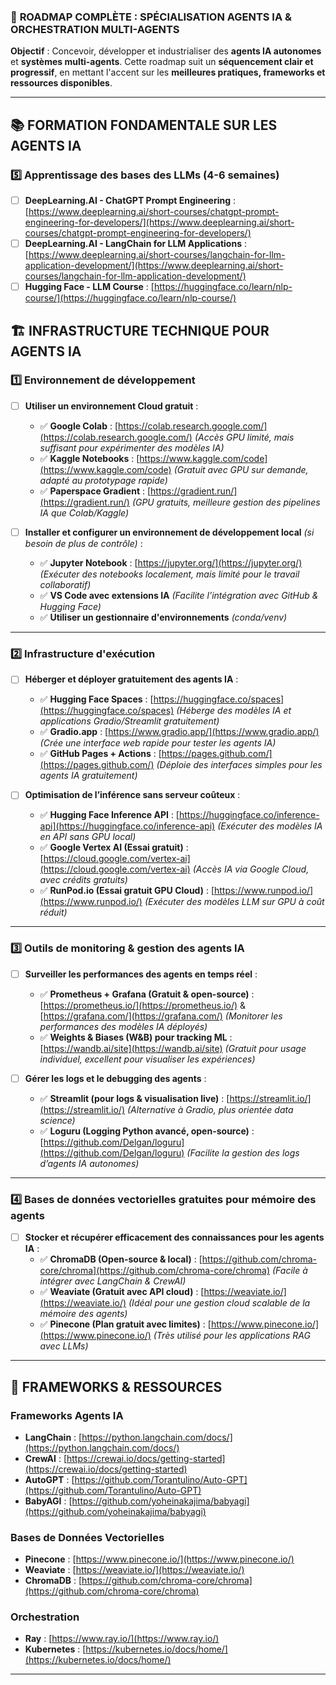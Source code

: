 ### 🚀 **ROADMAP COMPLÈTE : SPÉCIALISATION AGENTS IA & ORCHESTRATION MULTI-AGENTS**  
**Objectif** : Concevoir, développer et industrialiser des **agents IA autonomes** et **systèmes multi-agents**. Cette roadmap suit un **séquencement clair et progressif**, en mettant l'accent sur les **meilleures pratiques, frameworks et ressources disponibles**.  

---

## **📚 FORMATION FONDAMENTALE SUR LES AGENTS IA**  
### **5️⃣ Apprentissage des bases des LLMs (4-6 semaines)**
- [ ] **DeepLearning.AI - ChatGPT Prompt Engineering** : [https://www.deeplearning.ai/short-courses/chatgpt-prompt-engineering-for-developers/](https://www.deeplearning.ai/short-courses/chatgpt-prompt-engineering-for-developers/)  
- [ ] **DeepLearning.AI - LangChain for LLM Applications** : [https://www.deeplearning.ai/short-courses/langchain-for-llm-application-development/](https://www.deeplearning.ai/short-courses/langchain-for-llm-application-development/)  
- [ ] **Hugging Face - LLM Course** : [https://huggingface.co/learn/nlp-course/](https://huggingface.co/learn/nlp-course/)  

## **🏗️ INFRASTRUCTURE TECHNIQUE POUR AGENTS IA**  
### **1️⃣ Environnement de développement**
- [ ] **Utiliser un environnement Cloud gratuit** :  
  - ✅ **Google Colab** : [https://colab.research.google.com/](https://colab.research.google.com/) *(Accès GPU limité, mais suffisant pour expérimenter des modèles IA)*  
  - ✅ **Kaggle Notebooks** : [https://www.kaggle.com/code](https://www.kaggle.com/code) *(Gratuit avec GPU sur demande, adapté au prototypage rapide)*  
  - ✅ **Paperspace Gradient** : [https://gradient.run/](https://gradient.run/) *(GPU gratuits, meilleure gestion des pipelines IA que Colab/Kaggle)*  

- [ ] **Installer et configurer un environnement de développement local** *(si besoin de plus de contrôle)* :  
  - ✅ **Jupyter Notebook** : [https://jupyter.org/](https://jupyter.org/) *(Exécuter des notebooks localement, mais limité pour le travail collaboratif)*  
  - ✅ **VS Code avec extensions IA** *(Facilite l’intégration avec GitHub & Hugging Face)*  
  - ✅ **Utiliser un gestionnaire d'environnements** *(conda/venv)*  

---

### **2️⃣ Infrastructure d'exécution**
- [ ] **Héberger et déployer gratuitement des agents IA** :  
  - ✅ **Hugging Face Spaces** : [https://huggingface.co/spaces](https://huggingface.co/spaces) *(Héberge des modèles IA et applications Gradio/Streamlit gratuitement)*  
  - ✅ **Gradio.app** : [https://www.gradio.app/](https://www.gradio.app/) *(Crée une interface web rapide pour tester les agents IA)*  
  - ✅ **GitHub Pages + Actions** : [https://pages.github.com/](https://pages.github.com/) *(Déploie des interfaces simples pour les agents IA gratuitement)*  

- [ ] **Optimisation de l’inférence sans serveur coûteux** :  
  - ✅ **Hugging Face Inference API** : [https://huggingface.co/inference-api](https://huggingface.co/inference-api) *(Exécuter des modèles IA en API sans GPU local)*  
  - ✅ **Google Vertex AI (Essai gratuit)** : [https://cloud.google.com/vertex-ai](https://cloud.google.com/vertex-ai) *(Accès IA via Google Cloud, avec crédits gratuits)*  
  - ✅ **RunPod.io (Essai gratuit GPU Cloud)** : [https://www.runpod.io/](https://www.runpod.io/) *(Exécuter des modèles LLM sur GPU à coût réduit)*  

---

### **3️⃣ Outils de monitoring & gestion des agents IA**
- [ ] **Surveiller les performances des agents en temps réel** :  
  - ✅ **Prometheus + Grafana (Gratuit & open-source)** : [https://prometheus.io/](https://prometheus.io/) & [https://grafana.com/](https://grafana.com/) *(Monitorer les performances des modèles IA déployés)*  
  - ✅ **Weights & Biases (W&B) pour tracking ML** : [https://wandb.ai/site](https://wandb.ai/site) *(Gratuit pour usage individuel, excellent pour visualiser les expériences)*  

- [ ] **Gérer les logs et le debugging des agents** :  
  - ✅ **Streamlit (pour logs & visualisation live)** : [https://streamlit.io/](https://streamlit.io/) *(Alternative à Gradio, plus orientée data science)*  
  - ✅ **Loguru (Logging Python avancé, open-source)** : [https://github.com/Delgan/loguru](https://github.com/Delgan/loguru) *(Facilite la gestion des logs d’agents IA autonomes)*  

---

### **4️⃣ Bases de données vectorielles gratuites pour mémoire des agents**
- [ ] **Stocker et récupérer efficacement des connaissances pour les agents IA** :  
  - ✅ **ChromaDB (Open-source & local)** : [https://github.com/chroma-core/chroma](https://github.com/chroma-core/chroma) *(Facile à intégrer avec LangChain & CrewAI)*  
  - ✅ **Weaviate (Gratuit avec API cloud)** : [https://weaviate.io/](https://weaviate.io/) *(Idéal pour une gestion cloud scalable de la mémoire des agents)*  
  - ✅ **Pinecone (Plan gratuit avec limites)** : [https://www.pinecone.io/](https://www.pinecone.io/) *(Très utilisé pour les applications RAG avec LLMs)*  

---

## **📌 FRAMEWORKS & RESSOURCES**
### **Frameworks Agents IA**
- **LangChain** : [https://python.langchain.com/docs/](https://python.langchain.com/docs/)  
- **CrewAI** : [https://crewai.io/docs/getting-started](https://crewai.io/docs/getting-started)  
- **AutoGPT** : [https://github.com/Torantulino/Auto-GPT](https://github.com/Torantulino/Auto-GPT)  
- **BabyAGI** : [https://github.com/yoheinakajima/babyagi](https://github.com/yoheinakajima/babyagi)  

### **Bases de Données Vectorielles**
- **Pinecone** : [https://www.pinecone.io/](https://www.pinecone.io/)  
- **Weaviate** : [https://weaviate.io/](https://weaviate.io/)  
- **ChromaDB** : [https://github.com/chroma-core/chroma](https://github.com/chroma-core/chroma)  

### **Orchestration**
- **Ray** : [https://www.ray.io/](https://www.ray.io/)  
- **Kubernetes** : [https://kubernetes.io/docs/home/](https://kubernetes.io/docs/home/)  

---

